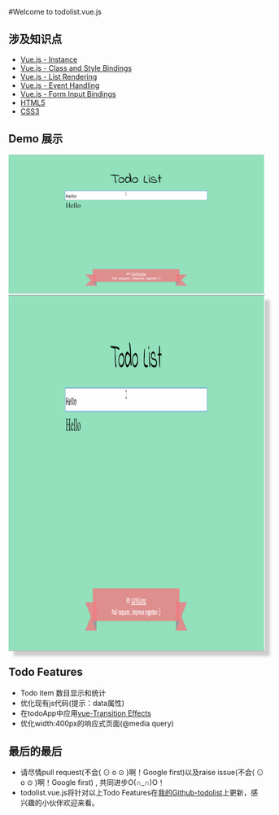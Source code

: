 #Welcome to todolist.vue.js

## 涉及知识点 

-  <a href="https://vuejs.org/v2/guide/instance.html">Vue.js - Instance</a>
-  <a href="https://vuejs.org/v2/guide/class-and-style.html">Vue.js - Class and Style Bindings</a>
-  <a href="https://vuejs.org/v2/guide/list.html">Vue.js - List Rendering</a>
-  <a href="https://vuejs.org/v2/guide/events.html">Vue.js - Event Handling</a>
-  <a href="https://vuejs.org/v2/guide/forms.html">Vue.js - Form Input Bindings</a>
-  <a href="http://www.w3schools.com/html/html5_intro.asp">HTML5</a>
-  <a href="http://www.w3schools.com/css/css3_intro.asp">CSS3</a>

## Demo  展示
![todolist-demo](img/todolist_demo.gif "todolist-demo")
<img src="img/todolist_demo.gif" width = "1000" height = "700" alt="todolist-demo" align=center style="box-shadow: 10px 10px 5px #ccc;"/>


## Todo Features
-  Todo item 数目显示和统计
-  优化现有js代码(提示：data属性)
-  在todoApp中应用<a href="https://vuejs.org/v2/guide/transitions.html">vue-Transition Effects</a>
-  优化width:400px的响应式页面(@media query)

## 最后的最后
-  请尽情pull request(不会( ⊙ o ⊙ )啊！Google first)以及raise issue(不会( ⊙ o ⊙ )啊！Google first) ,
   共同进步O(∩_∩)O！
-  todolist.vue.js将针对以上Todo Features在<a href="https://github.com/CaiYiLiang/TodoList">我的Github-todolist</a>上更新，感兴趣的小伙伴欢迎来看。
